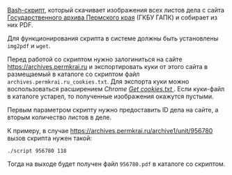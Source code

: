 [Bash-скрипт](https://github.com/eugrus/PermArch/blob/main/script), который скачивает изображения всех листов дела с сайта [Государственного архива Пермского края](https://archives.permkrai.ru) (ГКБУ ГАПК) и собирает из них PDF.

Для функционирования скрипта в системе должны быть установлены `img2pdf` и `wget`.

Перед работой со скриптом нужно залогиниться на сайте https://archives.permkrai.ru и экспортировать куки от этого сайта в размещаемый в каталоге со скриптом файл `archives.permkrai.ru_cookies.txt`. Для экспорта куки можно воспользоваться расширением *Chrome [Get cookies.txt
](https://chrome.google.com/webstore/detail/cclelndahbckbenkjhflpdbgdldlbecc)*. Если куки-файл в каталоге устарел, то полученные изображения окажутся пустыми.

Первым параметром скрипту нужно предоставить ID дела на сайте, а вторым количество листов в деле.

К примеру, в случае https://archives.permkrai.ru/archive1/unit/956780 вызов скрипта нужен такой:

`./script 956780 118`

Тогда на выходе будет получен файл `956780.pdf` в каталоге со скриптом.
